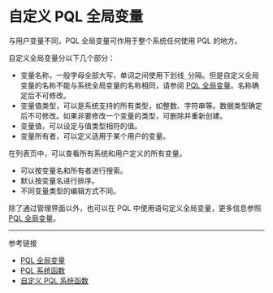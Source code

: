 # 自定义 PQL 全局变量

与用户变量不同，PQL 全局变量可作用于整个系统任何使用 PQL 的地方。

自定义全局变量分以下几个部分：

* 变量名称，一般字母全部大写，单词之间使用下划线`_`分隔。但是自定义全局变量的名称不能与系统全局变量的名称相同，请参阅 [PQL 全局变量](/pql/global-variable.md)。名称确定后不可修改。
* 变量值类型，可以是系统支持的所有类型，如整数、字符串等。数据类型确定后不可修改。如果非要修改一个变量的类型，可删除并重新创建。
* 变量值，可以设定与值类型相符的值。
* 变量所有者，可以定义适用于某个用户的变量。

在列表页中，可以查看所有系统和用户定义的所有变量。

* 可以按变量名和所有者进行搜索。
* 默认按变量名进行排序。
* 不同变量类型的编辑方式不同。

除了通过管理界面以外，也可以在 PQL 中使用语句定义全局变量，更多信息参照 [PQL 全局变量](/pql/global-variable.md)。

---
参考链接

* [PQL 全局变量](/pql/global-variable.md)
* [PQL 系统函数](/pql/global-function.md)
* [自定义 PQL 系统函数](/master/system/functions.md)